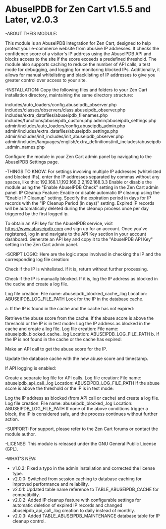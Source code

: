 # AbuseIPDB for Zen Cart v1.5.5 and Later, v2.0.3

-ABOUT THEIS MODULE:

This module is an AbuseIPDB integration for Zen Cart, designed to help protect your e-commerce website from abusive IP addresses. It checks the confidence score of a visitor's IP address using the AbuseIPDB API and blocks access to the site if the score exceeds a predefined threshold. The module also supports caching to reduce the number of API calls, a test mode for debugging, and logging for monitoring blocked IPs. Additionally, it allows for manual whitelisting and blacklisting of IP addresses to give you greater control over access to your site.

-INSTALLATION:
Copy the following files and folders to your Zen Cart installation directory, maintaining the same directory structure:

includes/auto_loaders/config.abuseipdb_observer.php
includes/classes/observers/class.abuseipdb_observer.php
includes/extra_datafiles/abuseipdb_filenames.php
includes/functions/abuseipdb_custom.php
admin/abuseipdb_settings.php
admin/includes/auto_loaders/config.abuseipdb_admin.php
admin/includes/extra_datafiles/abuseipdb_settings.php
admin/includes/init_includes/init_abuseipdb_observer.php
admin/includes/languages/english/extra_definitions/init_includes/abuseipdb_admin_names.php

Configure the module in your Zen Cart admin panel by navigating to the AbuseIPDB Settings page.

-THINGS TO KNOW:
For settings involving multiple IP addresses (whitelisted and blocked IPs), enter the IP addresses separated by commas without any spaces, like this: 192.168.1.1,192.168.2.2,192.168.3.3
Enable or disable the module using the "Enable AbuseIPDB Check" setting in the Zen Cart admin panel.
IP Cleanup Feature: Enable or disable automatic IP cleanup using the "Enable IP Cleanup" setting. Specify the expiration period in days for IP records with the "IP Cleanup Period (in days)" setting. Expired IP records will be automatically deleted during the cleanup process once per day triggered by the first logged ip.

To obtain an API key for the AbuseIPDB service, visit https://www.abuseipdb.com and sign up for an account. Once you've registered, log in and navigate to the API Key section in your account dashboard. Generate an API key and copy it to the "AbuseIPDB API Key" setting in the Zen Cart admin panel.

-SCRIPT LOGIC:
Here are the logic steps involved in checking the IP and the corresponding log file creation:


Check if the IP is whitelisted. If it is, return without further processing.

Check if the IP is manually blocked. If it is, log the IP address as blocked in the cache and create a log file.

Log file creation:
File name: abuseipdb_blocked_cache_<date>.log
Location: ABUSEIPDB_LOG_FILE_PATH
Look for the IP in the database cache.

a. If the IP is found in the cache and the cache has not expired:

Retrieve the abuse score from the cache.
If the abuse score is above the threshold or the IP is in test mode:
Log the IP address as blocked in the cache and create a log file.
Log file creation:
File name: abuseipdb_blocked_cache_<date>.log
Location: ABUSEIPDB_LOG_FILE_PATH
b. If the IP is not found in the cache or the cache has expired:

Make an API call to get the abuse score for the IP.

Update the database cache with the new abuse score and timestamp.

If API logging is enabled:

Create a separate log file for API calls.
Log file creation:
File name: abuseipdb_api_call_<date>.log
Location: ABUSEIPDB_LOG_FILE_PATH
If the abuse score is above the threshold or the IP is in test mode:

Log the IP address as blocked (from API call or cache) and create a log file.
Log file creation:
File name: abuseipdb_blocked_<date>.log
Location: ABUSEIPDB_LOG_FILE_PATH
If none of the above conditions trigger a block, the IP is considered safe, and the process continues without further action.


-SUPPORT:
For support, please refer to the Zen Cart forums or contact the module author.

-LICENSE:
This module is released under the GNU General Public License (GPL).

-WHAT'S NEW:
- v1.0.2: Fixed a typo in the admin installation and corrected the license type.
- v2.0.0: Switched from session caching to database caching for improved performance and reliability.
- v2.0.1: Updated table name reference to TABLE_ABUSEIPDB_CACHE for compatibility.
- v2.0.2: Added IP cleanup feature with configurable settings for automatic deletion of expired IP records and changed abuseipdb_api_call_<date>.log creation to daily instead of monthly.
- v2.0.3: Added TABLE_ABUSEIPDB_MAINTENANCE database table for IP cleanup control.